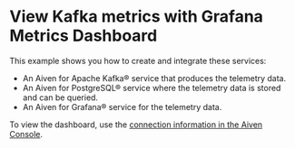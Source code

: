 # View Kafka metrics with Grafana Metrics Dashboard

This example shows you how to create and integrate these services:

* An Aiven for Apache Kafka® service that produces the telemetry data.
* An Aiven for PostgreSQL® service where the telemetry data is stored and can be queried.
* An Aiven for Grafana® service for the telemetry data.

To view the dashboard, use the
[connection information in the Aiven Console](https://aiven.io/docs/products/grafana/howto/log-in).
